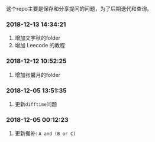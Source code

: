 
<!-- README.md is generated from README.Rmd. Please edit that file -->

这个repo主要是保存和分享提问的问题，为了后期迭代和查询。

### 2018-12-13 14:34:21

1.  增加文宇秋的folder
2.  增加 Leecode 的教程

### 2018-12-12 10:52:25

1.  增加张馨月的folder

### 2018-12-05 13:51:35

1.  更新`difftime`问题

### 2018-12-05 00:12:23

1.  更新餐补: `A and (B or C)`
